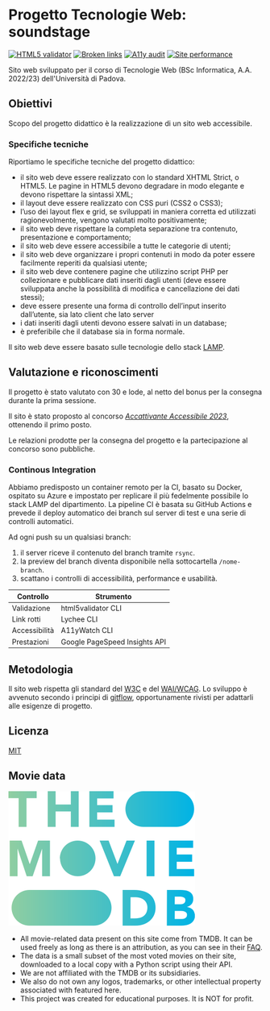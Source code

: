 # Progetto Tecnologie Web: soundstage

[![HTML5 validator](https://github.com/ggardin/tecweb/actions/workflows/validate-html.yml/badge.svg)](https://github.com/ggardin/tecweb/actions/workflows/validate-html.yml)
[![Broken links](https://github.com/ggardin/tecweb/actions/workflows/check-broken-links.yml/badge.svg)](https://github.com/ggardin/tecweb/actions/workflows/check-broken-links.yml)
[![A11y audit](https://github.com/ggardin/tecweb/actions/workflows/a11y-audit.yml/badge.svg)](https://github.com/ggardin/tecweb/actions/workflows/a11y-audit.yml)
[![Site performance](https://github.com/ggardin/tecweb/actions/workflows/check-pagespeed-performance.yml/badge.svg)](https://github.com/ggardin/tecweb/actions/workflows/check-pagespeed-performance.yml)

Sito web sviluppato per il corso di Tecnologie Web (BSc Informatica, A.A. 2022/23) dell'Università di Padova.

## Obiettivi

Scopo del progetto didattico è la realizzazione di un sito web accessibile.

### Specifiche tecniche

Riportiamo le specifiche tecniche del progetto didattico:

- il sito web deve essere realizzato con lo standard XHTML Strict, o HTML5. Le pagine in HTML5 devono degradare in modo elegante e devono rispettare la sintassi XML;
- il layout deve essere realizzato con CSS puri (CSS2 o CSS3);
- l’uso dei layout flex e grid, se sviluppati in maniera corretta ed utilizzati ragionevolmente, vengono valutati molto positivamente;
- il sito web deve rispettare la completa separazione tra contenuto, presentazione e comportamento;
- il sito web deve essere accessibile a tutte le categorie di utenti;
- il sito web deve organizzare i propri contenuti in modo da poter essere facilmente reperiti da qualsiasi utente;
- il sito web deve contenere pagine che utilizzino script PHP per collezionare e pubblicare dati inseriti dagli utenti (deve essere sviluppata anche la possibilità di modifica e cancellazione dei dati stessi);
- deve essere presente una forma di controllo dell’input inserito dall’utente, sia lato client che lato server
- i dati inseriti dagli utenti devono essere salvati in un database;
- è preferibile che il database sia in forma normale.

Il sito web deve essere basato sulle tecnologie dello stack [LAMP](https://it.wikipedia.org/wiki/LAMP).

## Valutazione e riconoscimenti

Il progetto è stato valutato con 30 e lode, al netto del bonus per la consegna durante la prima sessione.

Il sito è stato proposto al concorso [*Accattivante Accessibile 2023*](https://ilbolive.unipd.it/it/event/accattivante-accessibile-concorso-abilita), ottenendo il primo posto.

Le relazioni prodotte per la consegna del progetto e la partecipazione al concorso sono pubbliche.

### Continous Integration

Abbiamo predisposto un container remoto per la CI, basato su Docker, ospitato su Azure e impostato per replicare il più fedelmente possibile lo stack LAMP del dipartimento. La pipeline CI è basata su GitHub Actions e prevede il deploy automatico dei branch sul server di test e una serie di controlli automatici.

Ad ogni push su un qualsiasi branch:
1. il server riceve il contenuto del branch tramite `rsync`.
1. la preview del branch diventa disponibile nella sottocartella `/nome-branch`.
1. scattano i controlli di accessibilità, performance e usabilità.

| Controllo     | Strumento                     |
|---------------|-------------------------------|
| Validazione   | html5validator CLI            |
| Link rotti    | Lychee CLI                    |
| Accessibilità | A11yWatch CLI                 |
| Prestazioni   | Google PageSpeed Insights API |

## Metodologia

Il sito web rispetta gli standard del [W3C](https://www.w3.org/) e del [WAI/WCAG](https://www.w3.org/WAI/standards-guidelines/wcag/). Lo sviluppo è avvenuto secondo i principi di [gitflow](https://nvie.com/posts/a-successful-git-branching-model/), opportunamente rivisti per adattarli alle esigenze di progetto.

## Licenza

[MIT](LICENSE)

## Movie data

![TMDB attribution](img/tmdb.svg)

- All movie-related data present on this site come from TMDB. It can be used freely as long as there is an attribution, as you can see in their [FAQ](https://www.themoviedb.org/about/logos-attribution).
- The data is a small subset of the most voted movies on their site, downloaded to a local copy with a Python script using their API.
- We are not affiliated with the TMDB or its subsidiaries.
- We also do not own any logos, trademarks, or other intellectual property associated with featured here.
- This project was created for educational purposes. It is NOT for profit.
